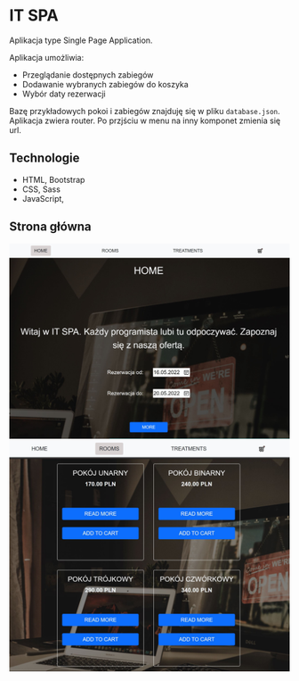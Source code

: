 # IT SPA

Aplikacja type Single Page Application.

Aplikacja umożliwia:

- Przeglądanie dostępnych zabiegów
- Dodawanie wybranych zabiegów do koszyka
- Wybór daty rezerwacji

Bazę przykładowych pokoi i zabiegów znajduję się w pliku `database.json`.
Aplikacja zwiera router. Po przjściu w menu na inny komponet zmienia się url.

## Technologie

- HTML, Bootstrap
- CSS, Sass
- JavaScript,

## Strona główna

![Home](/src/assets/home.JPG)
![Home](/src/assets/rooms.JPG)


